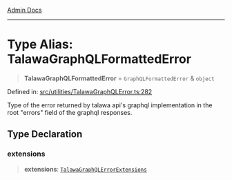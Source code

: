 [Admin Docs](/)

***

# Type Alias: TalawaGraphQLFormattedError

> **TalawaGraphQLFormattedError** = `GraphQLFormattedError` & `object`

Defined in: [src/utilities/TalawaGraphQLError.ts:282](https://github.com/Sourya07/talawa-api/blob/3df16fa5fb47e8947dc575f048aef648ae9ebcf8/src/utilities/TalawaGraphQLError.ts#L282)

Type of the error returned by talawa api's graphql implementation in the root "errors" field of the graphql responses.

## Type Declaration

### extensions

> **extensions**: [`TalawaGraphQLErrorExtensions`](TalawaGraphQLErrorExtensions.md)
